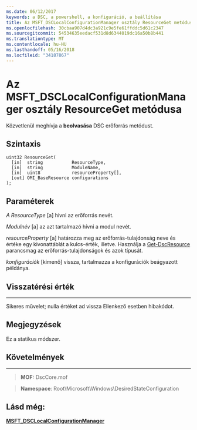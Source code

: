 ```yaml
---
ms.date: 06/12/2017
keywords: a DSC, a powershell, a konfiguráció, a beállítása
title: Az MSFT_DSCLocalConfigurationManager osztály ResourceGet metódusa
ms.openlocfilehash: 30cbaa907d4dc3a921c9e5fe61ffddc5d61c2347
ms.sourcegitcommit: 54534635eedacf531d8d6344019dc16a50b8b441
ms.translationtype: MT
ms.contentlocale: hu-HU
ms.lasthandoff: 05/16/2018
ms.locfileid: "34187867"
---
```

# <a name="resourceget-method-of-the-msftdsclocalconfigurationmanager-class"></a>Az MSFT_DSCLocalConfigurationManager osztály ResourceGet metódusa

Közvetlenül meghívja a **beolvasása** DSC erőforrás metódust.

<a name="syntax"></a>Szintaxis
------

```mof
uint32 ResourceGet(
  [in]  string           ResourceType,
  [in]  string           ModuleName,
  [in]  uint8            resourceProperty[],
  [out] OMI_BaseResource configurations
);
```

<a name="parameters"></a>Paraméterek
----------

*A ResourceType* \[a\] hívni az erőforrás nevét.

*Modulnév* \[a\] az azt tartalmazó hívni a modul nevét.

*resourceProperty* \[a\] határozza meg az erőforrás-tulajdonság neve és értéke egy kivonattáblát a kulcs-érték, illetve. Használja a [Get-DscResource](https://technet.microsoft.com/library/dn521625.aspx) parancsmag az erőforrás-tulajdonságok és azok típusát.

*konfigurációk* \[kimenő\] vissza, tartalmazza a konfigurációk beágyazott példánya.

## <a name="return-value"></a>Visszatérési érték
------------

Sikeres művelet; nulla értéket ad vissza Ellenkező esetben hibakódot.

## <a name="remarks"></a>Megjegyzések

Ez a statikus módszer.

## <a name="requirements"></a>Követelmények
------------
>**MOF:** DscCore.mof

>**Namespace**: Root\Microsoft\Windows\DesiredStateConfiguration


## <a name="see-also"></a>Lásd még:


[**MSFT_DSCLocalConfigurationManager**](msft-dsclocalconfigurationmanager.md)